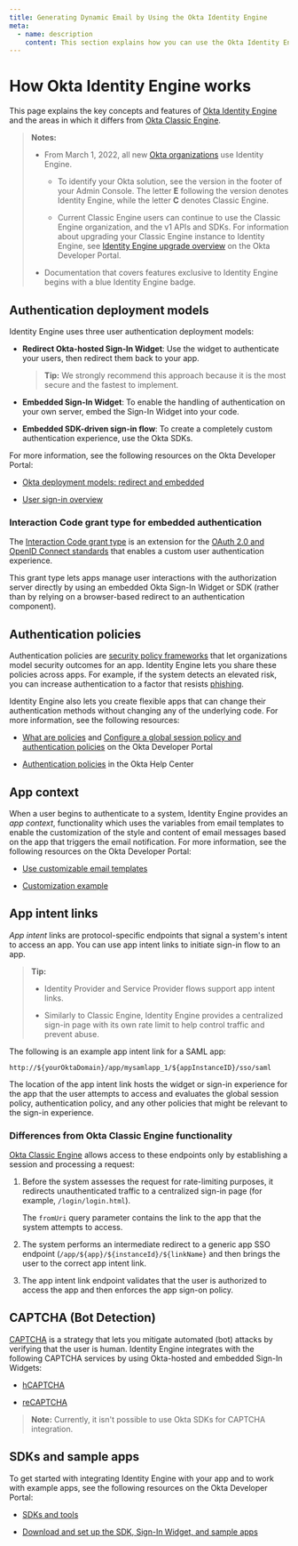 ```yaml
---
title: Generating Dynamic Email by Using the Okta Identity Engine
meta:
  - name: description
    content: This section explains how you can use the Okta Identity Engine to customize the style and content of email messages dynamically based on the app that triggers the email notification.
---
```


<ApiLifecycle access="ie" />

# How Okta Identity Engine works
This page explains the key concepts and features of [Okta Identity Engine](https://help.okta.com/oie/en-us/content/topics/identity-engine/oie-index.htm) and the areas in which it differs from [Okta Classic Engine](/docs/guides/archive-overview/main/).

> **Notes:**
> * From March 1, 2022, all new [Okta organizations](/docs/concepts/okta-organizations/) use Identity Engine.
>   
>   * To identify your Okta solution, see the version in the footer of your Admin Console. The letter **E** following the version denotes Identity Engine, while the letter **C** denotes Classic Engine.
>     
>   * Current Classic Engine users can continue to use the Classic Engine organization, and the v1 APIs and SDKs. For information about upgrading your Classic Engine instance to Identity Engine, see [Identity Engine upgrade overview](/docs/guides/oie-upgrade-overview/main/) on the Okta Developer Portal.
>     
> * Documentation that covers features exclusive to Identity Engine begins with a blue <span class="api-label api-label-ie">Identity Engine</span> badge.


<a id="authentication-deployment-models"></a>
## Authentication deployment models
Identity Engine uses three user authentication deployment models:

* **Redirect Okta-hosted Sign-In Widget**: Use the widget to authenticate your users, then redirect them back to your app.

  > **Tip:** We strongly recommend this approach because it is the most secure and the fastest to implement.
  
* **Embedded Sign-In Widget**: To enable the handling of authentication on your own server, embed the Sign-In Widget into your code.
  
* **Embedded SDK-driven sign-in flow**: To create a completely custom authentication experience, use the Okta SDKs.

For more information, see the following resources on the Okta Developer Portal:

* [Okta deployment models: redirect and embedded](/docs/concepts/redirect-vs-embedded/)
  
* [User sign-in overview](/docs/guides/sign-in-overview/main/)


<a id="interaction-code-grant-type-embedded-authentication"></a>
### Interaction Code grant type for embedded authentication
The [Interaction Code grant type](/docs/concepts/interaction-code/) is an extension for the [OAuth 2.0 and OpenID Connect standards](/docs/concepts/oauth-openid/) that enables a custom user authentication experience.

This grant type lets apps manage user interactions with the authorization server directly by using an embedded Okta Sign-In Widget or SDK (rather than by relying on a browser-based redirect to an authentication component).


<a id="authentication-policies"></a>
## Authentication policies
Authentication policies are [security policy frameworks](https://www.okta.com/resources/whitepaper/okta-security-technical-white-paper/) that let organizations model security outcomes for an app. Identity Engine lets you share these policies across apps. For example, if the system detects an elevated risk, you can increase authentication to a factor that resists [phishing](https://en.wikipedia.org/wiki/Phishing).

Identity Engine also lets you create flexible apps that can change their authentication methods without changing any of the underlying code. For more information, see the following resources:

* [What are policies](/docs/concepts/policies/) and [Configure a global session policy and authentication policies](/docs/guides/configure-signon-policy/main/) on the Okta Developer Portal

* [Authentication policies](https://help.okta.com/okta_help.htm?type=oie&id=ext-about-asop) in the Okta Help Center


<a id="app-context"></a>
## App context
When a user begins to authenticate to a system, Identity Engine provides an _app context_, functionality which uses the variables from email templates to enable the customization of the style and content of email messages based on the app that triggers the email notification. For more information, see the following resources on the Okta Developer Portal:

* [Use customizable email templates](/docs/guides/custom-email/main/#use-customizable-email-templates)
  
* [Customization example](/docs/guides/custom-email/main/#customization-example)

<a id="app-intent-links"></a>

## App intent links
_App intent_ links are protocol-specific endpoints that signal a system's intent to access an app. You can use app intent links to initiate sign-in flow to an app.

> **Tip:**
> 
> * Identity Provider and Service Provider flows support app intent links.
>
> * Similarly to Classic Engine, Identity Engine provides a centralized sign-in page with its own rate limit to help control traffic and prevent abuse.

The following is an example app intent link for a SAML app:

```
http://${yourOktaDomain}/app/mysamlapp_1/${appInstanceID}/sso/saml
```

The location of the app intent link hosts the widget or sign-in experience for the app that the user attempts to access and evaluates the global session policy, authentication policy, and any other policies that might be relevant to the sign-in experience.


<a id="app-intent-links-differences-from-classic-engine"></a>
### Differences from Okta Classic Engine functionality
[Okta Classic Engine](https://help.okta.com/en-us/content/index-admin.htm) allows access to these endpoints only by establishing a session and processing a request:

1. Before the system assesses the request for rate-limiting purposes, it redirects unauthenticated traffic to a centralized sign-in page (for example, `/login/login.html`).

   The `fromUri` query parameter contains the link to the app that the system attempts to access.
   
1. The system performs an intermediate redirect to a generic app SSO endpoint (`/app/${app}/${instanceId}/${linkName}` and then brings the user to the correct app intent link.
   
1. The app intent link endpoint validates that the user is authorized to access the app and then enforces the app sign-on policy.


<a id="captcha"></a>
## CAPTCHA (Bot Detection)
[CAPTCHA](https://en.wikipedia.org/wiki/CAPTCHA) is a strategy that lets you mitigate automated (bot) attacks by verifying that the user is human. Identity Engine integrates with the following CAPTCHA services by using Okta-hosted and embedded Sign-In Widgets:

* [hCAPTCHA](https://www.hcaptcha.com/)
  
* [reCAPTCHA](https://www.google.com/recaptcha/about/)

> **Note:** Currently, it isn't possible to use Okta SDKs for CAPTCHA integration.


<a id="sdks-sample-apps"></a>
## SDKs and sample apps
To get started with integrating Identity Engine with your app and to work with example apps, see the following resources on the Okta Developer Portal:

* [SDKs and tools](/code/)
  
* [Download and set up the SDK, Sign-In Widget, and sample apps](/docs/guides/oie-embedded-common-download-setup-app/android/main/)
